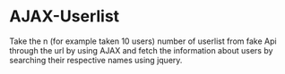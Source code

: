 # AJAX-Userlist

 Take the n (for example taken 10 users) number of userlist from fake Api through the url by using AJAX and fetch the 
 information about users by searching their respective names using jquery.
  